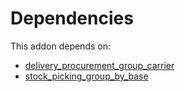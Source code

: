 # Dependencies

This addon depends on:

- [delivery_procurement_group_carrier](../../odoo-bringout-oca-stock-logistics-workflow-delivery_procurement_group_carrier)
- [stock_picking_group_by_base](../../odoo-bringout-oca-stock-logistics-workflow-stock_picking_group_by_base)
